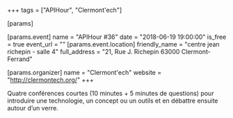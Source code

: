 +++
tags = ["APIHour", "Clermont'ech"]

[params]

[params.event]
name = "APIHour #36"
date = "2018-06-19 19:00:00"
is_free = true
event_url = ""
[params.event.location]
friendly_name = "centre jean richepin - salle 4"
full_address = "21, Rue J. Richepin 63000 Clermont-Ferrand"

[params.organizer]
name = "Clermont'ech"
website = "http://clermontech.org/"
+++

Quatre conférences courtes (10 minutes + 5 minutes de questions) pour introduire une technologie, un concept ou un outils et en débattre ensuite autour d’un verre.